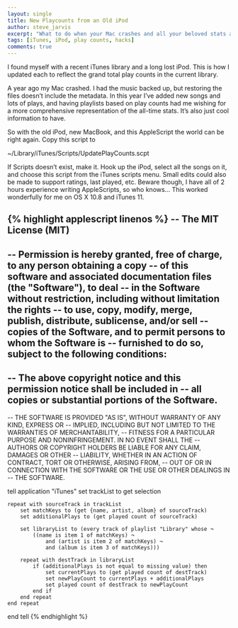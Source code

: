 ```yaml
---
layout: single
title: New Playcounts from an Old iPod
author: steve_jarvis
excerpt: "What to do when your Mac crashes and all your beloved stats are stuck on an iPod."
tags: [iTunes, iPod, play counts, hacks]
comments: true
---
```


I found myself with a recent iTunes library and a long lost iPod. This is how I updated each to reflect the grand total play counts in the current library.

A year ago my Mac crashed. I had the music backed up, but restoring the files doesn’t include the metadata. In this year I’ve added new songs and lots of plays, and having playlists based on play counts had me wishing for a more comprehensive representation of the all-time stats. It’s also just cool information to have.

So with the old iPod, new MacBook, and this AppleScript the world can be right again. Copy this script to

~/Library/iTunes/Scripts/UpdatePlayCounts.scpt

If Scripts doesn’t exist, make it. Hook up the iPod, select all the songs on it, and choose this script from the iTunes scripts menu. Small edits could also be made to support ratings, last played, etc. Beware though, I have all of 2 hours experience writing AppleScripts, so who knows… This worked wonderfully for me on OS X 10.8 and iTunes 11.

{% highlight applescript linenos %}
-- The MIT License (MIT)
--
-- Permission is hereby granted, free of charge, to any person obtaining a copy
-- of this software and associated documentation files (the "Software"), to deal
-- in the Software without restriction, including without limitation the rights
-- to use, copy, modify, merge, publish, distribute, sublicense, and/or sell
-- copies of the Software, and to permit persons to whom the Software is
-- furnished to do so, subject to the following conditions:
--
-- The above copyright notice and this permission notice shall be included in
-- all copies or substantial portions of the Software.
--
-- THE SOFTWARE IS PROVIDED "AS IS", WITHOUT WARRANTY OF ANY KIND, EXPRESS OR
-- IMPLIED, INCLUDING BUT NOT LIMITED TO THE WARRANTIES OF MERCHANTABILITY,
-- FITNESS FOR A PARTICULAR PURPOSE AND NONINFRINGEMENT. IN NO EVENT SHALL THE
-- AUTHORS OR COPYRIGHT HOLDERS BE LIABLE FOR ANY CLAIM, DAMAGES OR OTHER
-- LIABILITY, WHETHER IN AN ACTION OF CONTRACT, TORT OR OTHERWISE, ARISING FROM,
-- OUT OF OR IN CONNECTION WITH THE SOFTWARE OR THE USE OR OTHER DEALINGS IN
-- THE SOFTWARE.

tell application "iTunes"
    set trackList to get selection

    repeat with sourceTrack in trackList
        set matchKeys to (get {name, artist, album} of sourceTrack)
        set additionalPlays to (get played count of sourceTrack)

        set libraryList to (every track of playlist "Library" whose ¬
            ((name is item 1 of matchKeys) ¬
                and (artist is item 2 of matchKeys) ¬
                and (album is item 3 of matchKeys)))

        repeat with destTrack in libraryList
            if (additionalPlays is not equal to missing value) then
                set currentPlays to (get played count of destTrack)
                set newPlayCount to currentPlays + additionalPlays
                set played count of destTrack to newPlayCount
            end if
        end repeat
    end repeat
end tell
{% endhighlight %}
